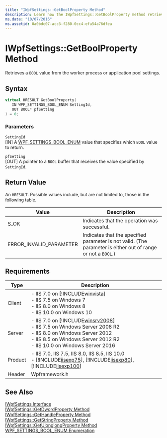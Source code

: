 ```yaml
---
title: "IWpfSettings::GetBoolProperty Method"
description: Learn how the IWpfSettings::GetBoolProperty method retrieves a BOOL value from the worker process or application pool settings. 
ms.date: "10/07/2016"
ms.assetid: 0a0bdc07-acc3-f280-0cc4-efa54a76dfea
---
```

# IWpfSettings::GetBoolProperty Method
Retrieves a `BOOL` value from the worker process or application pool settings.  
  
## Syntax  
  
```cpp  
virtual HRESULT GetBoolProperty(  
   IN WPF_SETTINGS_BOOL_ENUM SettingId,  
   OUT BOOL* pfSetting  
) = 0;  
```  
  
### Parameters  
 `SettingId`  
 [IN] A [WPF_SETTINGS_BOOL_ENUM](../../web-development-reference/native-code-api-reference/wpf-settings-bool-enum-enumeration.md) value that specifies which `BOOL` value to return.  
  
 `pfSetting`  
 [OUT] A pointer to a `BOOL` buffer that receives the value specified by `SettingId`.  
  
## Return Value  
 An `HRESULT`. Possible values include, but are not limited to, those in the following table.  
  
|Value|Description|  
|-----------|-----------------|  
|S_OK|Indicates that the operation was successful.|  
|ERROR_INVALID_PARAMETER|Indicates that the specified parameter is not valid. (The parameter is either out of range or not a `BOOL`.)|  
  
## Requirements  
  
|Type|Description|  
|----------|-----------------|  
|Client|-   IIS 7.0 on [!INCLUDE[winvista](../../wmi-provider/includes/winvista-md.md)]<br />-   IIS 7.5 on Windows 7<br />-   IIS 8.0 on Windows 8<br />-   IIS 10.0 on Windows 10|  
|Server|-   IIS 7.0 on [!INCLUDE[winsrv2008](../../wmi-provider/includes/winsrv2008-md.md)]<br />-   IIS 7.5 on Windows Server 2008 R2<br />-   IIS 8.0 on Windows Server 2012<br />-   IIS 8.5 on Windows Server 2012 R2<br />-   IIS 10.0 on Windows Server 2016|  
|Product|-   IIS 7.0, IIS 7.5, IIS 8.0, IIS 8.5, IIS 10.0<br />-   [!INCLUDE[iisexp75](../../web-development-reference/native-code-api-reference/includes/iisexp75-md.md)], [!INCLUDE[iisexp80](../../web-development-reference/native-code-api-reference/includes/iisexp80-md.md)], [!INCLUDE[iisexp100](../../web-development-reference/native-code-api-reference/includes/iisexp100-md.md)]|  
|Header|Wpframework.h|  
  
## See Also  
 [IWpfSettings Interface](../../web-development-reference/native-code-api-reference/iwpfsettings-interface.md)   
 [IWpfSettings::GetDwordProperty Method](../../web-development-reference/native-code-api-reference/iwpfsettings-getdwordproperty-method.md)   
 [IWpfSettings::GetHandleProperty Method](../../web-development-reference/native-code-api-reference/iwpfsettings-gethandleproperty-method.md)   
 [IWpfSettings::GetStringProperty Method](../../web-development-reference/native-code-api-reference/iwpfsettings-getstringproperty-method.md)   
 [IWpfSettings::GetUlonglongProperty Method](../../web-development-reference/native-code-api-reference/iwpfsettings-getulonglongproperty-method.md)   
 [WPF_SETTINGS_BOOL_ENUM Enumeration](../../web-development-reference/native-code-api-reference/wpf-settings-bool-enum-enumeration.md)
